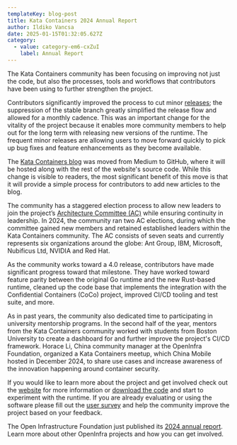 ```yaml
---
templateKey: blog-post
title: Kata Containers 2024 Annual Report
author: Ildiko Vancsa
date: 2025-01-15T01:32:05.627Z
category:
  - value: category-em6-cxZuI
    label: Annual Report
---
```


The Kata Containers community has been focusing on improving not just the code, but also the processes, tools and workflows that contributors have been using to further strengthen the project.

Contributors significantly improved the process to cut minor [releases](https://github.com/kata-containers/kata-containers/releases); the suppression of the stable branch greatly simplified the release flow and allowed for a monthly cadence. This was an important change for the vitality of the project because it enables more community members to help out for the long term with releasing new versions of the runtime. The frequent minor releases are allowing users to move forward quickly to pick up bug fixes and feature enhancements as they become available.

The [Kata Containers blog](https://katacontainers.io/blog/) was moved from Medium to GitHub, where it will be hosted along with the rest of the website's source code. While this change is visible to readers, the most significant benefit of this move is that it will provide a simple process for contributors to add new articles to the blog.

The community has a staggered election process to allow new leaders to join the project’s [Architecture Committee (AC)](https://katacontainers.io/blog/kata-containers-ac-october-2024-election-results/) while ensuring continuity in leadership. In 2024, the community ran two AC elections, during which the committee gained new members and retained established leaders within the Kata Containers community. The AC consists of seven seats and currently represents six organizations around the globe: Ant Group, IBM, Microsoft, Nubificus Ltd, NVIDIA and Red Hat. 

As the community works toward a 4.0 release, contributors have made significant progress toward that milestone. They have worked toward feature parity between the original Go runtime and the new Rust-based runtime, cleaned up the code base that implements the integration with the Confidential Containers (CoCo) project, improved CI/CD tooling and test suite, and more.

As in past years, the community also dedicated time to participating in university mentorship programs. In the second half of the year, mentors from the Kata Containers community worked with students from Boston University to create a dashboard for and further improve the project's CI/CD framework. Horace Li, China community manager at the OpenInfra Foundation, organized a Kata Containers meetup, which China Mobile hosted in December 2024, to share use cases and increase awareness of the innovation happening around container security.

If you would like to learn more about the project and get involved check out the [website](https://www.katacontainers.io) for more information or [download the code](https://github.com/kata-containers) and start to experiment with the runtime. If you are already evaluating or using the software please fill out the [user survey](https://openinfrafoundation.formstack.com/forms/kata_containers_user_survey) and help the community improve the project based on your feedback.

The Open Infrastructure Foundation just published its [2024 annual report](https://openinfra.org/annual-report/2024). Learn more about other OpenInfra projects and how you can get involved.
